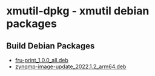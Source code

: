 xmutil-dpkg - xmutil debian packages
====================================

## Build Debian Packages

* [fru-print_1.0.0_all.deb](docs/build/fru-print.md)
* [zynqmp-image-update_2022.1.2_arm64.deb](docs/build/zynqmp-image-update.md)



